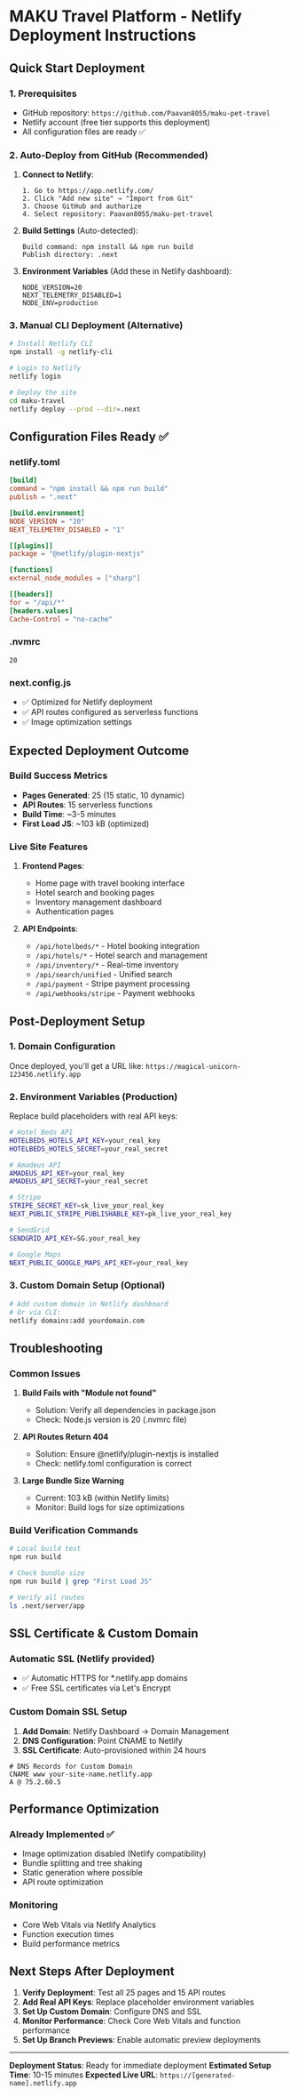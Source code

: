 # MAKU Travel Platform - Netlify Deployment Instructions

## Quick Start Deployment

### 1. Prerequisites
- GitHub repository: `https://github.com/Paavan8055/maku-pet-travel`
- Netlify account (free tier supports this deployment)
- All configuration files are ready ✅

### 2. Auto-Deploy from GitHub (Recommended)

1. **Connect to Netlify**:
   ```
   1. Go to https://app.netlify.com/
   2. Click "Add new site" → "Import from Git"
   3. Choose GitHub and authorize
   4. Select repository: Paavan8055/maku-pet-travel
   ```

2. **Build Settings** (Auto-detected):
   ```
   Build command: npm install && npm run build
   Publish directory: .next
   ```

3. **Environment Variables** (Add these in Netlify dashboard):
   ```
   NODE_VERSION=20
   NEXT_TELEMETRY_DISABLED=1
   NODE_ENV=production
   ```

### 3. Manual CLI Deployment (Alternative)

```bash
# Install Netlify CLI
npm install -g netlify-cli

# Login to Netlify
netlify login

# Deploy the site
cd maku-travel
netlify deploy --prod --dir=.next
```

## Configuration Files Ready ✅

### netlify.toml
```toml
[build]
command = "npm install && npm run build"
publish = ".next"

[build.environment]
NODE_VERSION = "20"
NEXT_TELEMETRY_DISABLED = "1"

[[plugins]]
package = "@netlify/plugin-nextjs"

[functions]
external_node_modules = ["sharp"]

[[headers]]
for = "/api/*"
[headers.values]
Cache-Control = "no-cache"
```

### .nvmrc
```
20
```

### next.config.js
- ✅ Optimized for Netlify deployment
- ✅ API routes configured as serverless functions
- ✅ Image optimization settings

## Expected Deployment Outcome

### Build Success Metrics
- **Pages Generated**: 25 (15 static, 10 dynamic)
- **API Routes**: 15 serverless functions
- **Build Time**: ~3-5 minutes
- **First Load JS**: ~103 kB (optimized)

### Live Site Features
1. **Frontend Pages**:
   - Home page with travel booking interface
   - Hotel search and booking pages
   - Inventory management dashboard
   - Authentication pages

2. **API Endpoints**:
   - `/api/hotelbeds/*` - Hotel booking integration
   - `/api/hotels/*` - Hotel search and management
   - `/api/inventory/*` - Real-time inventory
   - `/api/search/unified` - Unified search
   - `/api/payment` - Stripe payment processing
   - `/api/webhooks/stripe` - Payment webhooks

## Post-Deployment Setup

### 1. Domain Configuration
Once deployed, you'll get a URL like: `https://magical-unicorn-123456.netlify.app`

### 2. Environment Variables (Production)
Replace build placeholders with real API keys:

```bash
# Hotel Beds API
HOTELBEDS_HOTELS_API_KEY=your_real_key
HOTELBEDS_HOTELS_SECRET=your_real_secret

# Amadeus API
AMADEUS_API_KEY=your_real_key
AMADEUS_API_SECRET=your_real_secret

# Stripe
STRIPE_SECRET_KEY=sk_live_your_real_key
NEXT_PUBLIC_STRIPE_PUBLISHABLE_KEY=pk_live_your_real_key

# SendGrid
SENDGRID_API_KEY=SG.your_real_key

# Google Maps
NEXT_PUBLIC_GOOGLE_MAPS_API_KEY=your_real_key
```

### 3. Custom Domain Setup (Optional)
```bash
# Add custom domain in Netlify dashboard
# Or via CLI:
netlify domains:add yourdomain.com
```

## Troubleshooting

### Common Issues

1. **Build Fails with "Module not found"**
   - Solution: Verify all dependencies in package.json
   - Check: Node.js version is 20 (.nvmrc file)

2. **API Routes Return 404**
   - Solution: Ensure @netlify/plugin-nextjs is installed
   - Check: netlify.toml configuration is correct

3. **Large Bundle Size Warning**
   - Current: 103 kB (within Netlify limits)
   - Monitor: Build logs for size optimizations

### Build Verification Commands

```bash
# Local build test
npm run build

# Check bundle size
npm run build | grep "First Load JS"

# Verify all routes
ls .next/server/app
```

## SSL Certificate & Custom Domain

### Automatic SSL (Netlify provided)
- ✅ Automatic HTTPS for *.netlify.app domains
- ✅ Free SSL certificates via Let's Encrypt

### Custom Domain SSL Setup
1. **Add Domain**: Netlify Dashboard → Domain Management
2. **DNS Configuration**: Point CNAME to Netlify
3. **SSL Certificate**: Auto-provisioned within 24 hours

```dns
# DNS Records for Custom Domain
CNAME www your-site-name.netlify.app
A @ 75.2.60.5
```

## Performance Optimization

### Already Implemented ✅
- Image optimization disabled (Netlify compatibility)
- Bundle splitting and tree shaking
- Static generation where possible
- API route optimization

### Monitoring
- Core Web Vitals via Netlify Analytics
- Function execution times
- Build performance metrics

## Next Steps After Deployment

1. **Verify Deployment**: Test all 25 pages and 15 API routes
2. **Add Real API Keys**: Replace placeholder environment variables
3. **Set Up Custom Domain**: Configure DNS and SSL
4. **Monitor Performance**: Check Core Web Vitals and function performance
5. **Set Up Branch Previews**: Enable automatic preview deployments

---

**Deployment Status**: Ready for immediate deployment
**Estimated Setup Time**: 10-15 minutes
**Expected Live URL**: `https://[generated-name].netlify.app`
